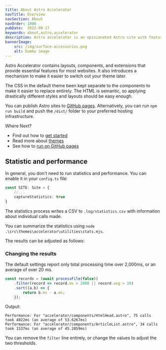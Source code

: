 ```yaml
---
title: About Astro Accelerator
navTitle: Overview
navSection: About
navOrder: 1000
pubDate:  2022-09-17
keywords: about,astro,accelerator
description: Astro accelerator is an opinionated Astro site with features to jump start your use.
bannerImage:
    src: /img/surface-accessories.png
    alt: Dummy image
---
```


Astro Accelerator contains layouts, components, and extensions that provide essential features for most websites. It also introduces a mechanism to make it easier to switch out your theme later.

The CSS in the default theme been kept separate to the components to make it easier to replace entirely. The HTML is semantic, so applying drastically different styles and layouts should be easy enough.

You can publish Astro sites to [GitHub pages](/about/github-pages/). Alternatively, you can run `npm run build` and push the `/dist/` folder to your preferred hosting infrastructure.

Where Next?

- Find out how to [get started](/about/getting-started/)
- Read more about [themes](/about/themes/)
- See how to [run on GitHub pages](/about/github-pages/)

## Statistic and performance

In general, you don't need to run statistics and performance. You can enable it in your `config.ts` file:

```typescript
const SITE: Site = {
    //...
    captureStatistics: true
}
```

The statistics process writes a CSV to `.log/statistics.csv` with information about individual calls made.

You can summarize the statistics using `node .\src\themes\accelerator\utilities\stats.mjs`.

The results can be adjusted as follows:

### Changing the results

The default settings report only total processing time over 2,000ms, or an average of over 20 ms.

```javascript
const records = (await processFile(false))
    .filter(record => record.ms > 2000 || record.avg > 20)
    .sort((a,b) => {
        return b.ms - a.ms;
    });
```

Output:

```
Performance: For "accelerator/components/HtmlHead.astro", 75 calls took 4022ms (an average of 53.6267ms)
Performance: For "accelerator/components/ArticleList.astro", 34 calls took 1537ms (an average of 45.2059ms)
```

You can remove the `filter` line entirely, or change the values to adjust the two thresholds.
